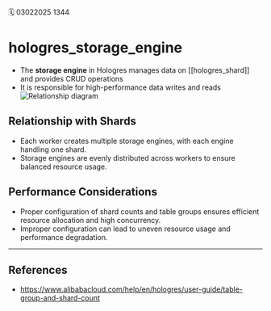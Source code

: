 🗓️ 03022025 1344

# hologres_storage_engine
- The **storage engine** in Hologres manages data on [[hologres_shard]] and provides CRUD  operations
- It is responsible for high-performance data writes and reads
![Relationship diagram](https://help-static-aliyun-doc.aliyuncs.com/assets/img/en-US/6049589661/p511561.png)
## **Relationship with Shards**
- Each worker creates multiple storage engines, with each engine handling one shard.
- Storage engines are evenly distributed across workers to ensure balanced resource usage.
    

## **Performance Considerations**
- Proper configuration of shard counts and table groups ensures efficient resource allocation and high concurrency.
- Improper configuration can lead to uneven resource usage and performance degradation.

---
## References
- https://www.alibabacloud.com/help/en/hologres/user-guide/table-group-and-shard-count